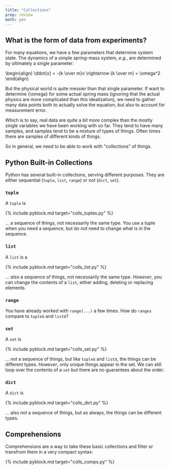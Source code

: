 ```yaml
---
title: "Collections"
prep: review
math: yes
---
```


## What is the form of data from experiments?

For many equations, we have a few parameters that determine system state.  The
dynamics of a simple spring-mass system, *e.g.*, are determined by ultimately
a single parameter:

\begin{align}
\ddot{x} = -{k \over m}x \rightarrow {k \over m} = \omega^2
\end{align}

But the physical world is quite messier than that single parameter.  If want to
determine \{\omega\} for some actual spring mass (ignoring that the actual
physics are more complicated than this idealization), we need to gather many
data points both to actually solve the equation, but also to account for
measurement error.

Which is to say, real data are quite a bit more complex than the mostly single
variables we have been working with so far.  They tend to have many samples, and
samples tend to be a mixture of types of things.  Often times there are samples
of different kinds of things.

So in general, we need to be able to work with \"collections\" of things.

## Python Built-in Collections

Python has several built-in collections, serving different purposes.  They are
either sequential (`tuple`, `list`, `range`) or not (`dict`, `set`).

### `tuple`

A `tuple` is

{% include pyblock.md target="colls_tuples.py" %}

\... a sequence of things, not necessarily the same type.  You use a tuple when
you need a sequence, but do *not* need to change what is in the sequence.

### `list`

A `list` is a

{% include pyblock.md target="colls_list.py" %}

\... *also* a sequence of things, not necessarily the same type.  *However*, you
can change the contents of a `list`, either adding, deleting or replacing elements.

### `range`

You have already worked with `range(...)` a few times.  How do `ranges` compare
to `tuple`s and `list`s?

### `set`

A `set` is

{% include pyblock.md target="colls_set.py" %}

\... *not* a sequence of things, but like `tuple`s and `list`s, the things can
be different types.  *However*, only unique things appear in the set.  We can
still loop over the contents of a `set` but there are no guarantees about the order.

### `dict`

A `dict` is

{% include pyblock.md target="colls_dict.py" %}

\... also *not* a sequence of things, but as always, the things can
be different types.

## Comprehensions

Comprehensions are a way to take these basic collections and filter or transfrom
them in a very compact syntax:

{% include pyblock.md target="colls_comps.py" %}
